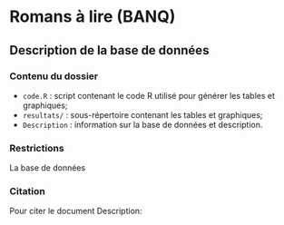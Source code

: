 # Romans à lire (BANQ)
## Description de la base de données

### Contenu du dossier
* `code.R` :  script contenant le code R utilisé pour générer les tables et graphiques;
* `resultats/` : sous-répertoire contenant les tables et graphiques;
* `Description` : information sur la base de données et description. 

### Restrictions
La base de données 

### Citation
Pour citer le document Description:


